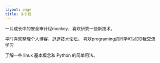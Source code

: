 ```yaml
---
layout: page
title: 关于我 
---
```


一只成长中的安全审计程monkey，喜欢研究一些新技术。
<p>
平时喜欢整理个人博客，逛逛技术论坛。
  喜欢programing的同学可以DD我交流学习
<p>
了解一些 linux 基本概念和 Python 的简单用法。
  
  






